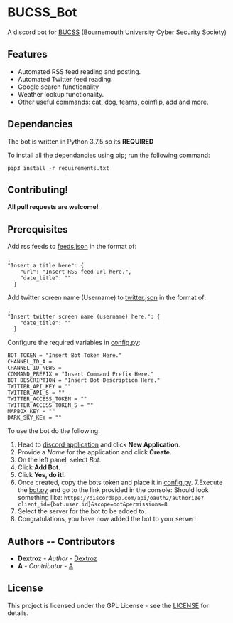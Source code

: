 # BUCSS_Bot
A discord bot for [BUCSS](https://www.bucss.net/) (Bournemouth University Cyber Security Society)

## Features

* Automated RSS feed reading and posting.
* Automated Twitter feed reading.
* Google search functionality
* Weather lookup functionality.
* Other useful commands: cat, dog, teams, coinflip, add and more.

## Dependancies
The bot is written in Python 3.7.5 so its **REQUIRED**

To install all the dependancies using pip; run the following command:
```
pip3 install -r requirements.txt
```

## Contributing!
**All pull requests are welcome!**

## Prerequisites

Add rss feeds to [feeds.json](feeds.json) in the format of:
```
,
"Insert a title here": {
    "url": "Insert RSS feed url here.",
    "date_title": ""
  }
```

Add twitter screen name (Username) to [twitter.json](twitter.json) in the format of:
```
,
"Insert twitter screen name (username) here.": {
    "date_title": ""
  }
```

Configure the required variables in [config.py](config.py):
```
BOT_TOKEN = "Insert Bot Token Here."
CHANNEL_ID_A = 
CHANNEL_ID_NEWS = 
COMMAND_PREFIX = "Insert Command Prefix Here."
BOT_DESCRIPTION = "Insert Bot Description Here."
TWITTER_API_KEY = ""
TWITTER_API_S = ""
TWITTER_ACCESS_TOKEN = ""
TWITTER_ACCESS_TOKEN_S = ""
MAPBOX_KEY = ""
DARK_SKY_KEY = ""
```

To use the bot do the following:

1. Head to [discord application](https://discordapp.com/developers/applications/) and click **New Application**.
2. Provide a *Name* for the application and click **Create**.
3. On the left panel, select *Bot*.
4. Click **Add Bot**.
5. Click **Yes, do it!**.
6. Once created, copy the bots token and place it in [config.py](config.py).
7.Execute the [bot.py](bot.py) and go to the link provided in the console:
    Should look something like: `https://discordapp.com/api/oauth2/authorize?client_id={bot.user.id}&scope=bot&permissions=8`
8. Select the server for the bot to be added to.
9. Congratulations, you have now added the bot to your server!

## Authors -- Contributors

* **Dextroz** - *Author* - [Dextroz](https://github.com/Dextroz)
* **A** - *Contributor* - [A](https://github.com/s5003597)

## License

This project is licensed under the GPL License - see the [LICENSE](LICENSE) for details.